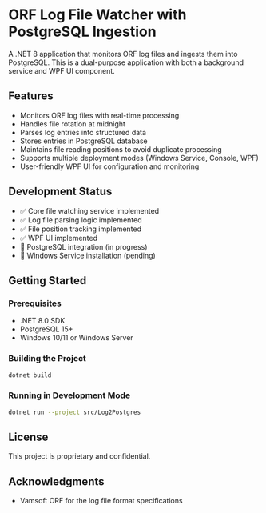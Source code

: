 # ORF Log File Watcher with PostgreSQL Ingestion

A .NET 8 application that monitors ORF log files and ingests them into PostgreSQL. This is a dual-purpose application with both a background service and WPF UI component.

## Features

- Monitors ORF log files with real-time processing
- Handles file rotation at midnight
- Parses log entries into structured data
- Stores entries in PostgreSQL database
- Maintains file reading positions to avoid duplicate processing
- Supports multiple deployment modes (Windows Service, Console, WPF)
- User-friendly WPF UI for configuration and monitoring

## Development Status

- ✅ Core file watching service implemented
- ✅ Log file parsing logic implemented
- ✅ File position tracking implemented
- ✅ WPF UI implemented
- 🔄 PostgreSQL integration (in progress)
- 🔄 Windows Service installation (pending)

## Getting Started

### Prerequisites

- .NET 8.0 SDK
- PostgreSQL 15+
- Windows 10/11 or Windows Server

### Building the Project

```bash
dotnet build
```

### Running in Development Mode

```bash
dotnet run --project src/Log2Postgres
```

## License

This project is proprietary and confidential.

## Acknowledgments

- Vamsoft ORF for the log file format specifications 